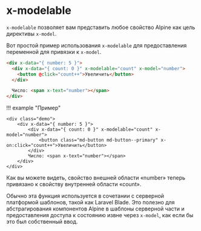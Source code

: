 # x-modelable

`x-modelable` позволяет вам представить любое свойство Alpine как цель директивы `x-model`.

Вот простой пример использования `x-modelable` для предоставления переменной для привязки к `x-model`.

```html
<div x-data="{ number: 5 }">
  <div x-data="{ count: 0 }" x-modelable="count" x-model="number">
    <button @click="count++">Увеличить</button>
  </div>

  Число: <span x-text="number"></span>
</div>
```

!!! example "Пример"

    <div class="demo">
        <div x-data="{ number: 5 }">
            <div x-data="{ count: 0 }" x-modelable="count" x-model="number">
                <button class="md-button md-button--primary" x-on:click="count++">Увеличить</button>
            </div>
            Число: <span x-text="number"></span>
        </div>
    </div>

Как вы можете видеть, свойство внешней области «number» теперь привязано к свойству внутренней области «count».

Обычно эта функция используется в сочетании с серверной платформой шаблонов, такой как Laravel Blade. Это полезно для абстрагирования компонентов Alpine в шаблоны серверной части и предоставления доступа к состоянию извне через `x-model`, как если бы это был собственный ввод.
